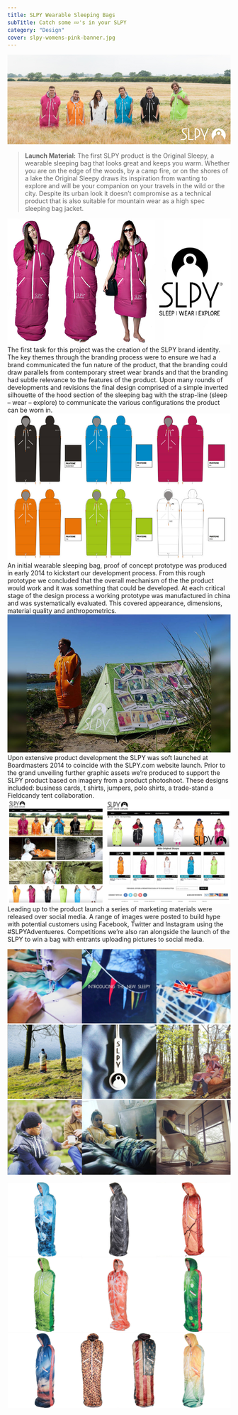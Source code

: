 ```yaml
---
title: SLPY Wearable Sleeping Bags
subTitle: Catch some 💤's in your SLPY
category: "Design"
cover: slpy-womens-pink-banner.jpg 
---
```

 
![SLPY Wearable Sleeping Bag 1](./slpy-group-banners.jpg)
> <strong> Launch Material:</strong> The first SLPY product is the Original Sleepy, a wearable sleeping bag that looks great and keeps you warm. Whether you are on the edge of the woods, by a camp fire, or on the shores of a lake the Original Sleepy draws its inspiration from wanting to explore and will be your companion on your travels in the wild or the city. Despite its urban look it doesn’t compromise as a technical product that is also suitable for mountain wear as a high spec sleeping bag jacket.

![SLPY Wearable Sleeping Bag 2](./SLPY-WEARABLE-SLEEPING-BAG-PRODUCT-OUTDOOR-10.jpg)
The first task for this project was the creation of the SLPY brand identity.  The key themes through the branding process were to ensure we had a brand communicated the fun nature of the product, that the branding could draw parallels from contemporary street wear brands and that the branding had subtle relevance to the features of the product.
Upon many rounds of developments and revisions the final design comprised of a simple inverted silhouette of the hood section of the sleeping bag with the strap-line (sleep – wear – explore) to communicate the various configurations the product can be worn in.
![SLPY Wearable Sleeping Bag 3](./SLPY-Product-Development-Colour-Schemes.jpg)
An initial wearable sleeping bag, proof of concept prototype was produced in early 2014 to kickstart our development process. From this rough prototype we concluded that the overall mechanism of the the product would work and it was something that could be developed. At each critical stage of the design process a working prototype was manufactured in china and was systematically evaluated. This covered appearance, dimensions, material quality and anthropometrics.
![SLPY Wearable Sleeping Bag 4](./Field-Candy-Colab-tent-graphics.jpg)
Upon extensive product development the SLPY was soft launched at Boardmasters 2014 to coincide with the SLPY.com website launch. Prior to the grand unveiling further graphic assets we’re produced to support the SLPY product based on imagery from a product photoshoot. These designs included: business cards, t shirts, jumpers, polo shirts, a trade-stand a Fieldcandy tent collaboration.
![SLPY Wearable Sleeping Bag 5](./Attacking-Design-SLPY-Adventures-The-Original-Sleepy-Wearable-Sleeping-Bag1.jpg)
Leading up to the product launch a series of marketing materials were released over social media. A range of images were posted to build hype with potential customers using Facebook, Twitter and Instagram using the #SLPYAdventueres. Competitions we’re also ran alongside the launch of the SLPY to win a bag with entrants uploading pictures to social media.

![SLPY Wearable Sleeping Bag 6](./slpyv21.jpg)
![SLPY Wearable Sleeping Bag 6](./slpyv2.jpg)
![SLPY Wearable Sleeping Bag 6](./slpyv22.jpg)

![SLPY Wearable Sleeping Bag Range 1](./range1.jpg)
![SLPY Wearable Sleeping Bag Range 2](./range2.jpg)
![SLPY Wearable Sleeping Bag Range 3 2](./range3.jpg)
